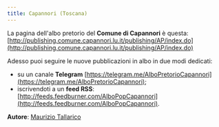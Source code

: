 ```yaml
---
title: Capannori (Toscana)
---
```


La pagina dell'albo pretorio del **Comune di Capannori** è questa: [http://publishing.comune.capannori.lu.it/publishing/AP/index.do](http://publishing.comune.capannori.lu.it/publishing/AP/index.do)

Adesso puoi seguire le nuove pubblicazioni in albo in due modi dedicati:

* su un canale **Telegram** [https://telegram.me/AlboPretorioCapannori](https://telegram.me/AlboPretorioCapannori);
* iscrivendoti a un **feed RSS**: [http://feeds.feedburner.com/AlboPopCapannori](http://feeds.feedburner.com/AlboPopCapannori).

**Autore**: [Maurizio Tallarico](https://github.com/mauriziotallarico)

